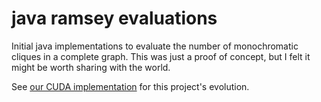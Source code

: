 java ramsey evaluations
======================

Initial java implementations to evaluate the number of monochromatic cliques in a complete graph. This was just a proof of concept, but I felt it might be worth sharing with the world.

See [our CUDA implementation](https://github.com/jonjonsonjr/ramsey) for this project's evolution.
